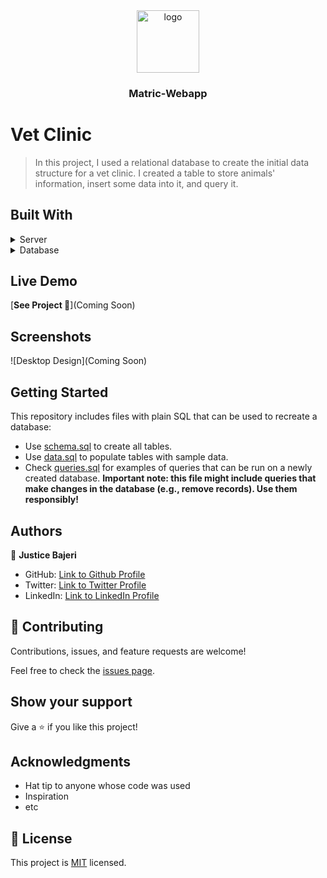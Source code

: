 <div align="center">
  <img src="https://res.cloudinary.com/dxsom7jmx/image/upload/v1670245965/Meta%20tags/murple_logo_rxik8f.png" alt="logo" width="100"  height="auto" />
  <br/>
  <h3><b>Matric-Webapp</b></h3>
</div>

# Vet Clinic

> In this project, I used a relational database to create the initial data structure for a vet clinic. I created a table to store animals' information, insert some data into it, and query it.

## Built With

<details>
  <summary>Server</summary>
  <ul>
    <li><a href="https://www.w3schools.com/Sql/">SQL</a></li>
  </ul>
</details>

<details>
<summary>Database</summary>
  <ul>
    <li><a href="https://www.postgresql.org/">Postgres SQL</a></li>
  </ul>
</details>

## Live Demo

[**See Project 🚀**](Coming Soon)

## Screenshots 

![Desktop Design](Coming Soon)

## Getting Started

This repository includes files with plain SQL that can be used to recreate a database:

- Use [schema.sql](./schema.sql) to create all tables.
- Use [data.sql](./data.sql) to populate tables with sample data.
- Check [queries.sql](./queries.sql) for examples of queries that can be run on a newly created database. **Important note: this file might include queries that make changes in the database (e.g., remove records). Use them responsibly!**


## Authors

👤 **Justice Bajeri**

- GitHub: [Link to Github Profile](https://github.com/Strangeal)
- Twitter: [Link to Twitter Profile](https://twitter.com/Str_angeal)
- LinkedIn: [Link to LinkedIn Profile](https://www.linkedin.com/in/justice-bajeri-0b7211243/)


## 🤝 Contributing

Contributions, issues, and feature requests are welcome!

Feel free to check the [issues page](../../issues/).

## Show your support

Give a ⭐️ if you like this project!

## Acknowledgments

- Hat tip to anyone whose code was used
- Inspiration
- etc

## 📝 License

This project is [MIT](./MIT.md) licensed.
